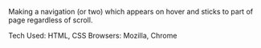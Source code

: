 Making a navigation (or two) which appears on hover and sticks to part of page regardless of scroll.

Tech Used: HTML, CSS
Browsers: Mozilla, Chrome
